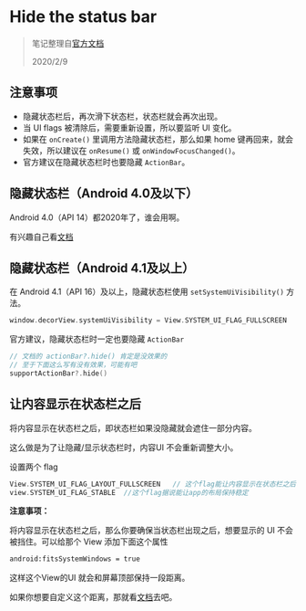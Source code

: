 # Hide the status bar

> 笔记整理自[官方文档](https://developer.android.com/training/system-ui/status)
>
> 2020/2/9



## 注意事项

* 隐藏状态栏后，再次滑下状态栏，状态栏就会再次出现。
* 当 UI flags 被清除后，需要重新设置，所以要监听 UI 变化。
* 如果在 `onCreate()` 里调用方法隐藏状态栏，那么如果 home 键再回来，就会失效，所以建议在 `onResume()` 或 `onWindowFocusChanged()`。
* 官方建议在隐藏状态栏时也要隐藏 `ActionBar`。



## 隐藏状态栏（Android 4.0及以下）

Android 4.0（API 14）都2020年了，谁会用啊。

有兴趣自己看[文档](https://developer.android.com/training/system-ui/status#40)



## 隐藏状态栏（Android 4.1及以上）

在 Android 4.1（API 16）及以上，隐藏状态栏使用 `setSystemUiVisibility()` 方法。

```kotlin
window.decorView.systemUiVisibility = View.SYSTEM_UI_FLAG_FULLSCREEN
```

官方建议，隐藏状态栏时一定也要隐藏 `ActionBar` 

```kotlin
// 文档的 actionBar?.hide() 肯定是没效果的
// 至于下面这么写有没有效果，可能有吧
supportActionBar?.hide()
```



## 让内容显示在状态栏之后

将内容显示在状态栏之后，即状态栏如果没隐藏就会遮住一部分内容。

这么做是为了让隐藏/显示状态栏时，内容UI 不会重新调整大小。

设置两个 flag

```kotlin
View.SYSTEM_UI_FLAG_LAYOUT_FULLSCREEN	// 这个flag能让内容显示在状态栏之后
view.SYSTEM_UI_FLAG_STABLE	//这个flag据说能让app的布局保持稳定
```

**注意事项：**

将内容显示在状态栏之后，那么你要确保当状态栏出现之后，想要显示的 UI 不会被挡住。可以给那个 View 添加下面这个属性

```xml
android:fitsSystemWindows = true
```

这样这个View的UI 就会和屏幕顶部保持一段距离。

如果你想要自定义这个距离，那就看[文档](https://developer.android.com/training/system-ui/status#behind)去吧。





